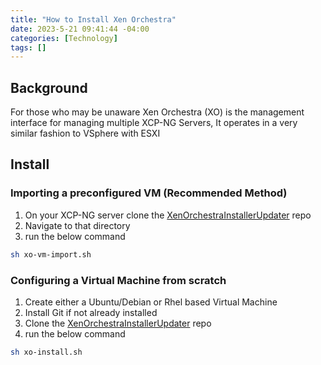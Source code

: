 ```yaml
---
title: "How to Install Xen Orchestra"
date: 2023-5-21 09:41:44 -04:00
categories: [Technology]
tags: []
---
```

## Background
For those who may be unaware Xen Orchestra (XO) is the management interface for managing multiple XCP-NG Servers, It operates in a very similar fashion to VSphere with ESXI

## Install
### Importing a preconfigured VM **(Recommended Method)**
1. On your XCP-NG server clone the [XenOrchestraInstallerUpdater](https://github.com/ronivay/XenOrchestraInstallerUpdater) repo
2. Navigate to that directory
3. run the below command
```bash
sh xo-vm-import.sh
```

### Configuring a Virtual Machine from scratch
1. Create either a Ubuntu/Debian or Rhel based Virtual Machine
2. Install Git if not already installed
3. Clone the [XenOrchestraInstallerUpdater](https://github.com/ronivay/XenOrchestraInstallerUpdater) repo
4. run the below command
```bash
sh xo-install.sh
```
